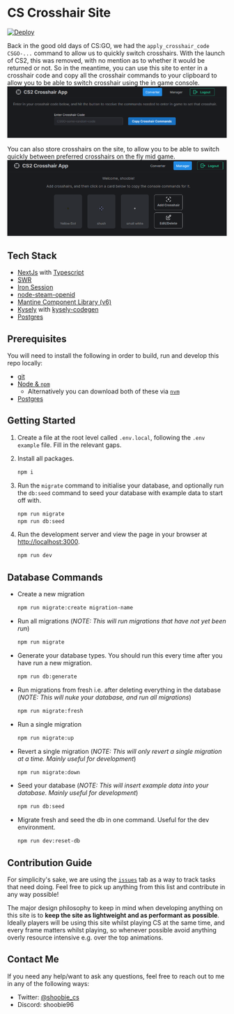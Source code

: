 # CS Crosshair Site

[![Deploy](https://github.com/saddiqs1/cs-crosshairs/actions/workflows/main-deploy.yml/badge.svg)](https://github.com/saddiqs1/cs-crosshairs/actions/workflows/main-deploy.yml)

Back in the good old days of CS:GO, we had the `apply_crosshair_code CSGO-...` command to allow us to quickly switch crosshairs. With the launch of CS2, this was removed, with no mention as to whether it would be returned or not. So in the meantime, you can use this site to enter in a crosshair code and copy all the crosshair commands to your clipboard to allow you to be able to switch crosshair using the in game console.
![Preview 1](preview-1.png)

You can also store crosshairs on the site, to allow you to be able to switch quickly between preferred crosshairs on the fly mid game.
![Preview 2](preview-2.png)

## Tech Stack

-   [NextJs](https://nextjs.org/) with [Typescript](https://www.typescriptlang.org/)
-   [SWR](https://swr.vercel.app/)
-   [Iron Session](https://github.com/vvo/iron-session)
-   [node-steam-openid](https://github.com/LeeviHalme/node-steam-openid)
-   [Mantine Component Library (v6)](https://v6.mantine.dev/pages/getting-started/)
-   [Kysely](https://kysely.dev/) with [kysely-codegen](https://github.com/RobinBlomberg/kysely-codegen)
-   [Postgres](https://www.postgresql.org/)

## Prerequisites

You will need to install the following in order to build, run and develop this repo locally:

-   [git](https://git-scm.com/book/en/v2/Getting-Started-Installing-Git)
-   [Node & `npm`](https://nodejs.org/en/download)
    -   Alternatively you can download both of these via [`nvm`](https://github.com/nvm-sh/nvm#installing-and-updating)
-   [Postgres](https://www.postgresql.org/download/)

## Getting Started

1. Create a file at the root level called `.env.local`, following the `.env example` file. Fill in the relevant gaps.

2. Install all packages.

    ```bash
    npm i
    ```

3. Run the `migrate` command to initialise your database, and optionally run the `db:seed` command to seed your database with example data to start off with.

    ```bash
    npm run migrate
    npm run db:seed
    ```

4. Run the development server and view the page in your browser at [http://localhost:3000](http://localhost:3000).

    ```bash
    npm run dev
    ```

## Database Commands

-   Create a new migration

    ```bash
    npm run migrate:create migration-name
    ```

-   Run all migrations (_NOTE: This will run migrations that have not yet been run_)

    ```bash
    npm run migrate
    ```

-   Generate your database types. You should run this every time after you have run a new migration.

    ```bash
    npm run db:generate
    ```

-   Run migrations from fresh i.e. after deleting everything in the database (_NOTE: This will nuke your database, and run all migrations_)

    ```bash
    npm run migrate:fresh
    ```

-   Run a single migration

    ```bash
    npm run migrate:up
    ```

-   Revert a single migration (_NOTE: This will only revert a single migration at a time. Mainly useful for development_)

    ```bash
    npm run migrate:down
    ```

-   Seed your database (_NOTE: This will insert example data into your database. Mainly useful for development_)

    ```bash
    npm run db:seed
    ```

-   Migrate fresh and seed the db in one command. Useful for the dev environment.

    ```bash
    npm run dev:reset-db
    ```

## Contribution Guide

For simplicity's sake, we are using the [`issues`](https://github.com/saddiqs1/cs-crosshairs/issues) tab as a way to track tasks that need doing. Feel free to pick up anything from this list and contribute in any way possible!

The major design philosophy to keep in mind when developing anything on this site is to **keep the site as lightweight and as performant as possible**. Ideally players will be using this site whilst playing CS at the same time, and every frame matters whilst playing, so whenever possible avoid anything overly resource intensive e.g. over the top animations.

## Contact Me

If you need any help/want to ask any questions, feel free to reach out to me in any of the following ways:

-   Twitter: [@shoobie_cs](https://twitter.com/shoobie_cs)
-   Discord: shoobie96
